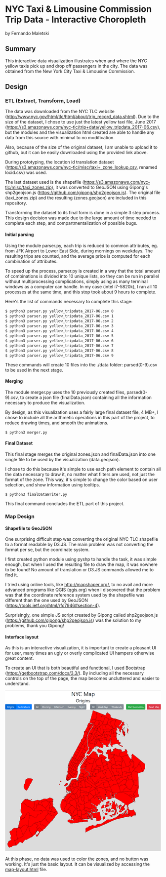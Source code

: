 # NYC Taxi & Limousine Commission Trip Data - Interactive Choropleth
by Fernando Maletski

## Summary
This interactive data visualization illustrates when and where the NYC yellow taxis pick up and drop off passengers in the city. The data was obtained from the New York City Taxi & Limousine Commission.

## Design

### ETL (Extract, Transform, Load)
The data was downloaded from the NYC TLC website (http://www.nyc.gov/html/tlc/html/about/trip_record_data.shtml). Due to the size of the dataset, I chose to use just the latest yellow taxi file, June 2017 (https://s3.amazonaws.com/nyc-tlc/trip+data/yellow_tripdata_2017-06.csv), but the modules and the visualization html created are able to handle any data from this source with minimal to no modification.

Also, because of the size of the original dataset, I am unable to upload it to github, but it can be easily downloaded using the provided link above.

During prototyping, the location id translation dataset (https://s3.amazonaws.com/nyc-tlc/misc/taxi+_zone_lookup.csv, renamed locid.csv) was used.

The last dataset used is the shapefile (https://s3.amazonaws.com/nyc-tlc/misc/taxi_zones.zip), it was converted to GeoJSON using Gipong's shp2geojson.js (https://github.com/gipong/shp2geojson.js). The original file (taxi_zones.zip) and the resulting (zones.geojson) are included in this repository.

Transforming the dataset to its final form is done in a simple 3 step process. This design decision was made due to the large amount of time needed to complete each step, and compartmentalization of possible bugs.

#### Initial parsing 
Using the module parser.py, each trip is reduced to common attributes, eg. from JFK Airport to Lower East Side, during mornings on weekdays. The resulting trips are counted, and the average price is computed for each combination of attributes.

To speed up the process, parser.py is created in a way that the total amount of combinations is divided into 10 unique lists, so they can be run in parallel without multiprocessing complications, simply using as many terminal windows as a computer can handle. In my case (intel i7-5820k), I ran all 10 processes at the same time, and this stop took about 9 hours to complete.

Here's the list of commands necessary to complete this stage:

```
$ python3 parser.py yellow_tripdata_2017-06.csv 0
$ python3 parser.py yellow_tripdata_2017-06.csv 1
$ python3 parser.py yellow_tripdata_2017-06.csv 2
$ python3 parser.py yellow_tripdata_2017-06.csv 3
$ python3 parser.py yellow_tripdata_2017-06.csv 4
$ python3 parser.py yellow_tripdata_2017-06.csv 5
$ python3 parser.py yellow_tripdata_2017-06.csv 6
$ python3 parser.py yellow_tripdata_2017-06.csv 7
$ python3 parser.py yellow_tripdata_2017-06.csv 8
$ python3 parser.py yellow_tripdata_2017-06.csv 9
```
These commands will create 10 files into the ./data folder: parsed(0-9).csv to be used in the next stage.

#### Merging
The module merger.py uses the 10 previously created files, parsed(0-9).csv, to create a json file (finalData.json) containing all the information necessary to produce the visualization. 

By design, as this visualization uses a fairly large final dataset file, 4 MB+, I chose to include all the arithmetic operations in this part of the project, to reduce drawing times, and smooth the animations.

```
$ python3 merger.py
```

#### Final Dataset

This final stage merges the original zones.json and finalData.json into one single file to be used by the visualization (data.geojson).

I chose to do this because it's simple to use each path element to contain all the data necessary to draw it, no matter what filters are used, not just the format of the zone. This way, it's simple to change the color based on user selection, and show information using tooltips.

```
$ python3 finalDataWriter.py
```

This final command concludes the ETL part of this project.

### Map Design

#### Shapefile to GeoJSON

One surprising difficult step was converting the original NYC TLC shapefile to a format readable by D3.JS. The main problem was not converting the format per se, but the coordinate system.

I first created python module using pyshp to handle the task, it was simple enough, but when I used the resulting file to draw the map, it was nowhere to be found! No amount of translation or D3.JS commands allowed me to find it.

I tried using online tools, like http://mapshaper.org/, to no avail and more advanced programs like QGIS (qgis.org) when I discovered that the problem was that the coordinate reference system used by the shapefile was different than the one used by GeoJSON (https://tools.ietf.org/html/rfc7946#section-4).

Surprisingly, one simple JS script created by Gipong called shp2geojson.js (https://github.com/gipong/shp2geojson.js) was the solution to my problems, thank you Gipong!

#### Interface layout

As this is an interactive visualization, it is important to create a pleasant UI for user, many times an ugly or overly complicated UI hampers otherwise great content.

To create an UI that is both beautiful and functional, I used Bootstrap (https://getbootstrap.com/docs/3.3/). By including all the necessary controls on the top of the page, the map becomes uncluttered and easier to understand.

<img src="./img/first-layout.png" alt="Drawing" style="width: 700px;"/>

At this phase, no data was used to color the zones, and no button was working. It's just the basic layout. It can be visualized by accessing the [map-layout.html](./proto/map-layout.html) file.
